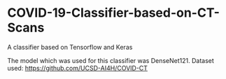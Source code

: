 # COVID-19-Classifier-based-on-CT-Scans
A classifier based on Tensorflow and Keras

The model which was used for this classifier was DenseNet121.
Dataset used: https://github.com/UCSD-AI4H/COVID-CT
